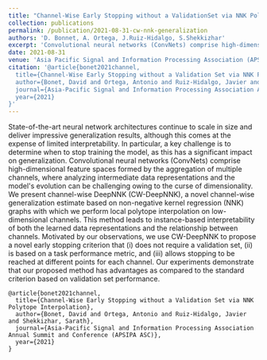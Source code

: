 ```yaml
---
title: "Channel-Wise Early Stopping without a ValidationSet via NNK Polytope Interpolation"
collection: publications
permalink: /publication/2021-08-31-cw-nnk-generalization
authors: 'D. Bonnet, A. Ortega, J.Ruiz-Hidalgo, S.Shekkizhar'
excerpt: 'Convolutional neural networks (ConvNets) comprise high-dimensional feature spaces formed by the aggregation of multiple channels, where analyzing intermediate data representations and the model&apos;s evolution can be challenging owing to the curse of dimensionality. We present channel-wise DeepNNK (CW-DeepNNK)'
date: 2021-08-31
venue: 'Asia Pacific Signal and Information Processing Association (APSIPA)'
citation: '@article{bonet2021channel,
  title={Channel-Wise Early Stopping without a Validation Set via NNK Polytope Interpolation},
  author={Bonet, David and Ortega, Antonio and Ruiz-Hidalgo, Javier and Shekkizhar, Sarath},
  journal={Asia-Pacific Signal and Information Processing Association Annual Summit and Conference (APSIPA ASC)},
  year={2021}
}'
---
```

State-of-the-art neural network architectures continue to scale in size and deliver impressive generalization results, although this comes at the expense of limited interpretability. In particular, a key challenge is to determine when to stop training the model, as this has a significant impact on generalization. Convolutional neural networks (ConvNets) comprise high-dimensional feature spaces formed by the aggregation of multiple channels, where analyzing intermediate data representations and the model&apos;s evolution can be challenging owing to the curse of dimensionality. We present channel-wise DeepNNK (CW-DeepNNK), a novel channel-wise generalization estimate based on non-negative kernel regression (NNK) graphs with which we perform local polytope interpolation on low-dimensional channels. This method leads to instance-based interpretability of both the learned data representations and the relationship between channels. Motivated by our observations, we use CW-DeepNNK to propose a novel early stopping criterion that (i) does not require a validation set, (ii) is based on a task performance metric, and (iii) allows stopping to be reached at different points for each channel. Our experiments demonstrate that our proposed method has advantages as compared to the standard criterion based on validation set performance.

```
@article{bonet2021channel,
  title={Channel-Wise Early Stopping without a Validation Set via NNK Polytope Interpolation},
  author={Bonet, David and Ortega, Antonio and Ruiz-Hidalgo, Javier and Shekkizhar, Sarath},
  journal={Asia-Pacific Signal and Information Processing Association Annual Summit and Conference (APSIPA ASC)},
  year={2021}
}
```